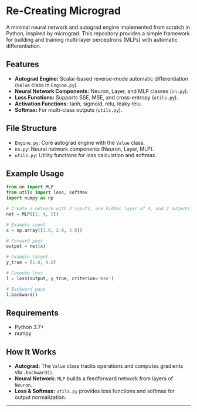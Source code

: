# Re-Creating Micrograd

A minimal neural network and autograd engine implemented from scratch in Python, inspired by micrograd. This repository provides a simple framework for building and training multi-layer perceptrons (MLPs) with automatic differentiation.

## Features

- **Autograd Engine:** Scalar-based reverse-mode automatic differentiation (`Value` class in `Engine.py`).
- **Neural Network Components:** Neuron, Layer, and MLP classes (`nn.py`).
- **Loss Functions:** Supports SSE, MSE, and cross-entropy (`utils.py`).
- **Activation Functions:** tanh, sigmoid, relu, leaky relu.
- **Softmax:** For multi-class outputs (`utils.py`).

## File Structure

- `Engine.py`: Core autograd engine with the `Value` class.
- `nn.py`: Neural network components (Neuron, Layer, MLP).
- `utils.py`: Utility functions for loss calculation and softmax.

## Example Usage

```python
from nn import MLP
from utils import loss, softMax
import numpy as np

# Create a network with 3 inputs, one hidden layer of 4, and 2 outputs
net = MLP([3, 4, 2])

# Example input
x = np.array([1.0, 2.0, 3.0])

# Forward pass
output = net(x)

# Example target
y_true = [1.0, 0.0]

# Compute loss
l = loss(output, y_true, criterion='mse')

# Backward pass
l.backward()
```

## Requirements

- Python 3.7+
- numpy

## How It Works

- **Autograd:** The `Value` class tracks operations and computes gradients via `.backward()`.
- **Neural Network:** `MLP` builds a feedforward network from layers of `Neuron`.
- **Loss & Softmax:** `utils.py` provides loss functions and softmax for output normalization.


---
